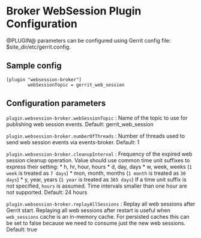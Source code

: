 Broker WebSession Plugin Configuration
======================

@PLUGIN@ parameters can be configured using Gerrit config file: $site_dir/etc/gerrit.config.

Sample config
---------------------

```
[plugin "websession-broker"]
        webSessionTopic = gerrit_web_session
```

Configuration parameters
---------------------

`plugin.websession-broker.webSessionTopic`
:   Name of the topic to use for publishing web session events.
    Default: gerrit\_web\_session

`plugin.websession-broker.numberOfThreads`
:   Number of threads used to send web session events via events-broker.
    Default: 1

`plugin.websession-broker.cleanupInterval`
:   Frequency of the expired web session cleanup operation.
    Value should use common time unit suffixes to express their setting:
    * h, hr, hour, hours
    * d, day, days
    * w, week, weeks (`1 week` is treated as `7 days`)
    * mon, month, months (`1 month` is treated as `30 days`)
    * y, year, years (`1 year` is treated as `365 days`)
    If a time unit suffix is not specified, `hours` is assumed.
    Time intervals smaller than one hour are not supported.
    Default: 24 hours

`plugin.websession-broker.replayAllSessions`
:   Replay all web sessions after Gerrit start. Replaying all web sessions
    after restart is useful when `web_sessions` cache is an in-memory cache.
    For persisted caches this can be set to false because we need to consume
    just the new web sessions.
    Default: true
